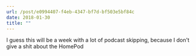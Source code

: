 ```yaml
---
url: /post/e0994407-f4eb-4347-bf7d-bf503e5bf84c
date: 2018-01-30
title: ""
---
```


I guess this will be a week with a lot of podcast skipping, because I don't give a shit about the HomePod